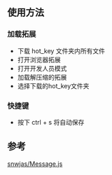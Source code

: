 ## 使用方法

### 加载拓展
- 下载 hot_key 文件夹内所有文件
- 打开浏览器拓展
- 打开开发人员模式
- 加载解压缩的拓展
- 选择下载的hot_key文件夹

### 快捷键

- 按下 ctrl + s 将自动保存


## 参考
[snwjas/Message.js](https://github.com/snwjas/Message.js)